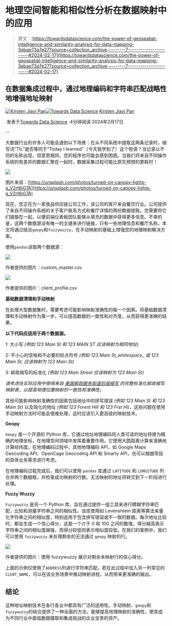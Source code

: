 # 地理空间智能和相似性分析在数据映射中的应用

> 原文：[https://towardsdatascience.com/the-power-of-geospatial-intelligence-and-similarity-analysis-for-data-mapping-3ebae73a7e27?source=collection_archive---------7-----------------------#2024-02-17](https://towardsdatascience.com/the-power-of-geospatial-intelligence-and-similarity-analysis-for-data-mapping-3ebae73a7e27?source=collection_archive---------7-----------------------#2024-02-17)

## 在数据集成过程中，通过地理编码和字符串匹配战略性地增强地址映射

[](https://medium.com/@jiayipan999?source=post_page---byline--3ebae73a7e27--------------------------------)[![Kirsten Jiayi Pan](../Images/d4f661ae3cb34d5cee9df5f201c72eb9.png)](https://medium.com/@jiayipan999?source=post_page---byline--3ebae73a7e27--------------------------------)[](https://towardsdatascience.com/?source=post_page---byline--3ebae73a7e27--------------------------------)[![Towards Data Science](../Images/a6ff2676ffcc0c7aad8aaf1d79379785.png)](https://towardsdatascience.com/?source=post_page---byline--3ebae73a7e27--------------------------------) [Kirsten Jiayi Pan](https://medium.com/@jiayipan999?source=post_page---byline--3ebae73a7e27--------------------------------)

·发表于[Towards Data Science](https://towardsdatascience.com/?source=post_page---byline--3ebae73a7e27--------------------------------) ·4分钟阅读·2024年2月17日

--

大数据行业的许多人可能会遇到以下场景：在从不同系统中提取这两条记录时，缩写词“TIL”是否等同于“Today I learned”（今天我学到了）这个短语？当记录以不同的名称出现，但意思相同，您的程序也可能会感到困惑。当我们将来自不同操作系统的有差异的数据汇聚在一起时，数据采集过程可能比原先预想的更耗时！

![](../Images/0de52bb74048c8450bc7651e644dc70d.png)

图片来自：[https://unsplash.com/photos/turned-on-canopy-lights-g_V2rt6iG7A](https://unsplash.com/photos/turned-on-canopy-lights-g_V2rt6iG7A)

现在，您正在为一家食品供应链公司工作，该公司的客户来自餐饮行业。公司提供了来自不同操作系统的关于客户联系方式和餐厅详情的两份数据提取。您需要将它们链接在一起，以便前端仪表板团队能够从填充的数据中获得更多信息。不幸的是，这两个数据源没有唯一的主键来进行链接，只有一些地理信息和餐厅名称。本文将通过结合`geopy`和`fuzzywuzzy`，在手动映射的基础上增强您的地理映射解决方案。

使用`pandas`读取两个数据源：

![](../Images/a347301f74e55c65c3cab943e8d86519.png)

作者提供的图片：custom_master.csv

![](../Images/e57ba899745c1cf57a1c0765aa2f01c3.png)

作者提供的图片：client_profile.csv

**基础数据清理和手动映射**

在处理大型数据集时，需要考虑可能影响映射准确性的每一个因素。将基础数据清理和手动映射作为第一步，可以提高数据的一致性和对齐度，从而获得更准确的结果。

**以下代码应适用于两个数据源。**

1: 大小写 *(例如 123 Main St 和 123 MAIN ST 应该映射为相同地址)*

2: 不小心的空格和不必要的标点符号 *(例如 123 Main St_whitespace_ 或 123 Main St; 应该映射为 123 Main St)*

3: 邮政缩写的标准化 *(例如 123 Main Street 应该映射为 123 Main St)*

*请考虑在实际应用中使用来自* [*美国邮政服务街道后缀缩写*](https://pe.usps.com/text/pub28/28apc_002.htm) *的完整标准化邮政缩写映射表，以提高地理位置映射的一致性和准确性。*

其他可能影响映射准确性的因素包括地址中的拼写错误 *(例如 123 Mian St 和 123 Main St)* 以及简化的地址 *(例如 123 Forest Hill 和 123 Frst Hl)*，这些问题在使用手动映射方法时可能会很难处理，这时应该引入更高级的映射技术。

**Geopy**

`Geopy` 是一个开源的 Python 库，它通过地址地理编码将人类可读的地址转换为精确的地理坐标，在地理空间领域中发挥着重要作用。它使用大圆距离计算来准确地计算经纬度。在地理编码过程中，其他地理编码 API，如 Google Maps Geocoding API、OpenCage Geocoding API 和 Smarty API，也可以根据项目的具体业务需求进行考虑。

在地理编码过程完成后，我们可以使用 `pandas` 库通过 `LATITUDE` 和 `LONGITUDE` 列合并两个数据框，并检查成功映射的行数。无法映射的地址将转交到下一阶段进行处理。

**Fuzzy Wuzzy**

`Fuzzywuzzy` 是另一个 Python 库，旨在通过提供一组工具来进行模糊字符串匹配，比较和测量字符串之间的相似性。该库使用如 Levenshtein 距离等算法来量化字符串之间的相似度，特别适用于包含拼写错误或不一致的数据。每次地址比较时，都会生成一个信心得分，这是一个介于 0 和 100 之间的数值。得分越高表示字符串之间的相似度越强，而得分较低则表示相似度较低。在我们的案例中，我们可以使用 `fuzzywuzzy` 来处理剩余的无法通过 `geopy` 映射的行。

![](../Images/9687393d2b9a9dfecf5d163ed0959728.png)

作者提供的图片：使用 fuzzywuzzy 展示对剩余未映射行的信心得分。

上面的示例仅使用了`ADDRESS`列进行字符串匹配，若在此过程中加入另一列常见的`CLENT_NAME`，可以在该业务场景中推动映射进程，从而带来更准确的输出。

## **结论**

这种地址映射技术在各行各业中都具有广泛的适用性。手动映射、`geopy`和`fuzzywuzzy`的结合提供了一种全面的方法，能够提高地理映射的准确性，使其成为不同行业中面临数据摄取和集成挑战的企业宝贵的资产。
